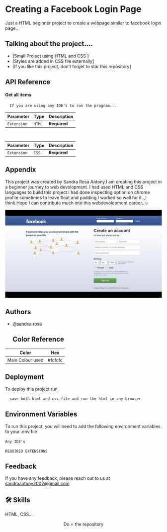 
# Creating a Facebook Login Page

Just a HTML beginner project to create a webpage similar to facebook login page..


## Talking about the project....

 - [Small Project using HTML and CSS ]
 - [Styles are added in CSS file externally]
 - [If you like this project, don't forget to star this repository]

  
## API Reference

#### Get all items

```http
  If you are using any IDE's to run the program...
```

| Parameter | Type     | Description                |
| :-------- | :------- | :------------------------- |
| `Extension` | `HTML` | **Required**|



```http
  
```

| Parameter | Type     | Description                       |
| :-------- | :------- | :-------------------------------- |
| `Extension`      | `CSS` | **Required** |

## Appendix

This project was created by Sandra Rosa Antony.I am creating this project in a beginner journey to web devolopment.
I had used HTML and CSS languages to build this project.I had done inspecting option on  chrome profile sometimes to 
leave float and padding.I worked so well for it..,I think.Hope I can contribute much into this webdevolopment career..☺
  
  <img width="600px" src="https://github.com/Sandra-Rosa/creating-afacebook-homescreen-using-html/blob/main/5ff80cddb3a6220f7503080154201cd1.jpg"/>
  
## Authors

- [@sandra-rosa](https://www.github.com/sandra-rosa)

  ## Color Reference

| Color             | Hex                                                                |
| ----------------- | ------------------------------------------------------------------ |
| Main Colour used |  #fcfcfc |



## Deployment

To deploy this project run

```bash
  save both html and css file and run the html in any browser
```

  
## Environment Variables

To run this project, you will need to add the following environment variables to your .env file

`Any IDE's`

`REQUIRED EXTENSIONS`

  
## Feedback

If you have any feedback, please reach out to us at sandraantony2002@gmail.com

  
## 🛠 Skills
HTML, CSS...

  
<p align=center>Do ⭐ the repository</p>
